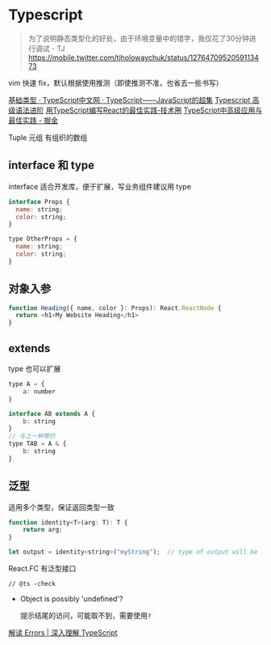 # Typescript

> 为了说明静态类型化的好处，由于环境变量中的错字，我仅花了30分钟进行调试 - TJ
https://mobile.twitter.com/tjholowaychuk/status/1276470952059113473

vim 快速 fix，默认根据使用推测（即使推测不准，也省去一些书写）

[基础类型 · TypeScript中文网 · TypeScript——JavaScript的超集](https://www.tslang.cn/docs/handbook/basic-types.html)
[Typescript 高级语法进阶](https://taskhub.work/article/80348744310312960)
[用TypeScript编写React的最佳实践-技术圈](https://jishuin.proginn.com/p/763bfbd2418a)
[TypeScript中高级应用与最佳实践 - 掘金](https://juejin.im/post/6844903904140853255)

Tuple 元组 有组织的数组

## interface 和 type
interface 适合开发库，便于扩展，写业务组件建议用 type 

```js
interface Props {
  name: string;
  color: string;
}

type OtherProps = {
  name: string;
  color: string;
}
```


## 对象入参
```js
function Heading({ name, color }: Props): React.ReactNode {
  return <h1>My Website Heading</h1>
}
```

## extends
type 也可以扩展

```js
type A = {
    a: number
}

interface AB extends A {
    b: string
}
// 与上一种等价
type TAB = A & {
    b: string
}
```

## 泛型

适用多个类型，保证返回类型一致
```js
function identity<T>(arg: T): T {
    return arg;
}

let output = identity<string>("myString");  // type of output will be 'string'
```

React.FC 有泛型接口

```
// @ts -check
```

- Object is possibly 'undefined'?

    提示结尾的访问，可能取不到，需要使用`?`

[解读 Errors | 深入理解 TypeScript](https://jkchao.github.io/typescript-book-chinese/error/interpreting.html#%25E7%25AE%2580%25E6%25B4%2581)
